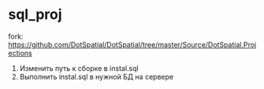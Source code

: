 # sql_proj

fork: https://github.com/DotSpatial/DotSpatial/tree/master/Source/DotSpatial.Projections

1. Изменить путь к сборке в instal.sql
2. Выполнить instal.sql в нужной БД на сервере
